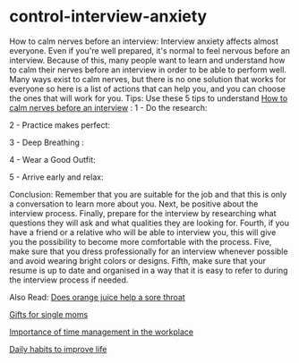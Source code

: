 # control-interview-anxiety

How to calm nerves before an interview:
Interview anxiety affects almost everyone. Even if you're well prepared, it's normal to feel nervous before an interview. Because of this, many people want to learn and understand how to calm their nerves before an interview in order to be able to perform well.
Many ways exist to calm nerves, but there is no one solution that works for everyone so here is a list of actions that can help you, and you can choose the ones that will work for you.
Tips:
Use these 5 tips to understand <a href="https://www.caveofknowledge.com/2022/05/how-to-calm-nerves-before-interview.html">How to calm nerves before an interview</a> :
1 - Do the research:
 
2 - Practice makes perfect:
 
3 - Deep Breathing :
 
4 - Wear a Good Outfit:
 
5 - Arrive early and relax:

Conclusion:
Remember that you are suitable for the job and that this is only a conversation to learn more about you. Next, be positive about the interview process. Finally, prepare for the interview by researching what questions they will ask and what qualities they are looking for. Fourth, if you have a friend or a relative who will be able to interview you, this will give you the possibility to become more comfortable with the process. Five, make sure that you dress professionally for an interview whenever possible and avoid wearing bright colors or designs. Fifth, make sure that your resume is up to date and organised in a way that it is easy to refer to during the interview process if needed. 
 
Also Read:
<a href="https://www.caveofknowledge.com/2022/06/does-orange-juice-help-sore-throat.html">Does orange juice help a sore throat</a>

<a href="https://www.caveofknowledge.com/2022/06/gifts-for-single-moms.html">Gifts for single moms</a>

<a href="https://www.caveofknowledge.com/2022/05/Importance-of-time-management-in-the-workplace.html">Importance of time management in the workplace</a>

<a href="https://www.caveofknowledge.com/2022/05/daily-habits-to-improve-life.html">Daily habits to improve life</a>
